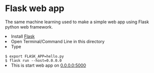 <h1>Flask web app</h1>
<p> The same machine learning used to make a simple web app using Flask python web framework.</P


<ul>
<li>Install <a href="http://flask.pocoo.org/">Flask</a></li>
<li>Open Terminal/Command Line in this directory</li>
<li> Type <br>
<code>
$ export FLASK_APP=hello.py
$ flask run --host=0.0.0.0
</code>
<li> This is start web app on <a href="0.0.0.0:5000">0.0.0.0:5000</a>
</ul>
